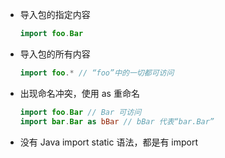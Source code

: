 - 导入包的指定内容
  ```kotlin
  import foo.Bar
  ```
- 导入包的所有内容
  ```kotlin
  import foo.* // “foo”中的一切都可访问
  ```
- 出现命名冲突，使用 as 重命名
  ```kotlin
  import foo.Bar // Bar 可访问
  import bar.Bar as bBar // bBar 代表“bar.Bar”
  ```
- 没有 Java import static 语法，都是有 import